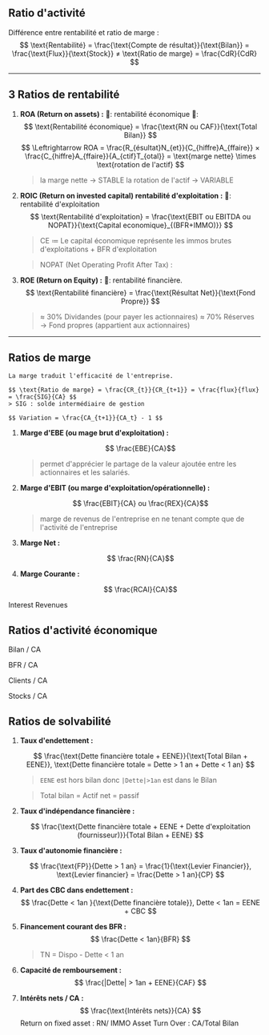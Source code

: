 Ratio d'activité
--------------------------


Différence entre rentabilité et ratio de marge :
$$ \text{Rentabilité} = \frac{\text{Compte de résultat}}{\text{Bilan}} = \frac{\text{Flux}}{\text{Stock}} ≠ \text{Ratio de marge} = \frac{CdR}{CdR} $$

---

3 Ratios de rentabilité
--------------------------------------

1. **ROA (Return on assets) :**
	🥐: rentabilité économique
	🍔: 
	$$ \text{Rentabilité économique} = \frac{\text{RN ou CAF}}{\text{Total Bilan}} $$
	$$ \Leftrightarrow ROA = \frac{R_{ésultat}N_{et}}{C_{hiffre}A_{ffaire}} × \frac{C_{hiffre}A_{ffaire}}{A_{ctif}T_{otal}} = \text{marge nette} \times \text{rotation de l'actif} $$
	> la marge nette → STABLE
	> la rotation de l'actif → VARIABLE

2. **ROIC (Return on invested capital) rentabilité d'exploitation :**
	🥐: rentabilité d'exploitation
	$$ \text{Rentabilité d'exploitation} = \frac{\text{EBIT ou EBITDA ou NOPAT}}{\text{Capital economique}_{(BFR+IMMO)}} $$
	> CE ≔ Le capital économique représente les immos brutes d'exploitations + BFR d'exploitation

	> NOPAT (Net Operating Profit After Tax) :

3. **ROE (Return on Equity) :**
	🥐: rentabilité financière.
	$$ \text{Rentabilité financière} = \frac{\text{Résultat Net}}{\text{Fond Propre}} $$
	> ≈ 30% Dividandes (pour payer les actionnaires) 
	> ≈ 70% Réserves → Fond propres (appartient aux actionnaires)

---

Ratios de marge
---------------------------
	La marge traduit l'efficacité de l'entreprise.

	$$ \text{Ratio de marge} = \frac{CR_{t}}{CR_{t+1}} = \frac{flux}{flux} = \frac{SIG}{CA} $$
	> SIG : solde intermédiaire de gestion

	$$ Variation = \frac{CA_{t+1}}{CA_t} - 1 $$

1. **Marge d'EBE (ou mage brut d'exploitation) :**

	$$ \frac{EBE}{CA}$$

	> permet d'apprécier le partage de la valeur ajoutée entre les actionnaires et les salariés.

2. **Marge d'EBIT (ou marge d'exploitation/opérationnelle) :**

	$$ \frac{EBIT}{CA} ou \frac{REX}{CA}$$
	> marge de revenus de l'entreprise en ne tenant compte que de l'activité de l'entreprise

3. **Marge Net :**

	$$ \frac{RN}{CA}$$

4. **Marge Courante :**

	$$ \frac{RCAI}{CA}$$

Interest Revenues

Ratios d'activité économique
-------------------------------------------------

Bilan / CA

BFR / CA

Clients / CA

Stocks / CA 


Ratios de solvabilité
---------------------------------

1. **Taux d'endettement :**

	$$ \frac{\text{Dette financière totale + EENE}}{\text{Total Bilan + EENE}}, \text{Dette financière totale = Dette > 1 an + Dette < 1 an} $$

	> `EENE` est hors bilan donc `|Dette|>1an` est dans le Bilan

	> Total bilan = Actif net = passif

2. **Taux d'indépendance financière :**

	$$ \frac{\text{Dette financière totale + EENE + Dette d'exploitation (fournisseur)}}{Total Bilan + EENE} $$

3. **Taux d'autonomie financière :**

	$$ \frac{\text{FP}}{Dette > 1 an} = \frac{1}{\text{Levier Financier}}, \text{Levier financier} = \frac{Dette > 1 an}{CP} $$

4. **Part des CBC dans endettement :**
	$$ \frac{Dette < 1an }{\text{Dette financière totale}}, Dette < 1an = EENE + CBC $$
5. **Financement courant des BFR :**
	$$ \frac{Dette < 1an}{BFR} $$
	> TN = Dispo - Dette < 1 an

6. **Capacité de remboursement :**
	$$ \frac{|Dette| > 1an + EENE}{CAF} $$

7. **Intérêts nets / CA :**
	$$ \frac{\text{Intérêts nets}}{CA} $$
	Return on fixed asset : RN/ IMMO
	Asset Turn Over : CA/Total Bilan